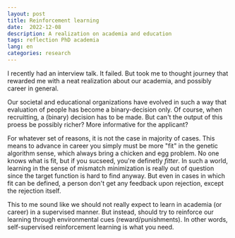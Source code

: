 ```yaml
---
layout: post
title: Reinforcement learning
date:  2022-12-08
description: A realization on academia and education
tags: reflection PhD academia
lang: en
categories: research
---
```


I recently had an interview talk. It failed. But took me to thought journey that rewarded me with a neat realization about our academia, and possibly career in general. 

Our societal and educational organizations have evolved in such a way that evaluation of people has become a binary-decision only. Of course, when recruitting, a (binary) decision has to be made. But can't the output of this proess be possibly richer? More informative for the applicant?

For whatever set of reasons, it is not the case in majority of cases. This means to advance in career you simply must be more "fit" in the genetic algorithm sense, which always bring a chicken and egg problem. No one knows what is fit, but if you sucseed, you're definetly *fitter*. In such a world, learning in the sense of mismatch minimization is really out of question since the target function is hard to find anyway. But even in cases in which fit can be defined, a person don't get any feedback upon rejection, except the rejection itself. 

This to me sound like we should not really expect to learn in academia (or career) in a supervised manner. But instead, should try to reinforce our learning through environmental cues (reward/punishments). In other words, self-supervised reinforcement learning is what you need.


